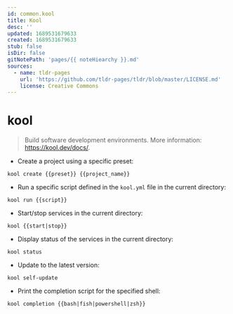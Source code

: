```yaml
---
id: common.kool
title: Kool
desc: ''
updated: 1689531679633
created: 1689531679633
stub: false
isDir: false
gitNotePath: 'pages/{{ noteHiearchy }}.md'
sources:
  - name: tldr-pages
    url: 'https://github.com/tldr-pages/tldr/blob/master/LICENSE.md'
    license: Creative Commons
---
```

# kool

> Build software development environments.
> More information: <https://kool.dev/docs/>.

- Create a project using a specific preset:

`kool create {{preset}} {{project_name}}`

- Run a specific script defined in the `kool.yml` file in the current directory:

`kool run {{script}}`

- Start/stop services in the current directory:

`kool {{start|stop}}`

- Display status of the services in the current directory:

`kool status`

- Update to the latest version:

`kool self-update`

- Print the completion script for the specified shell:

`kool completion {{bash|fish|powershell|zsh}}`

